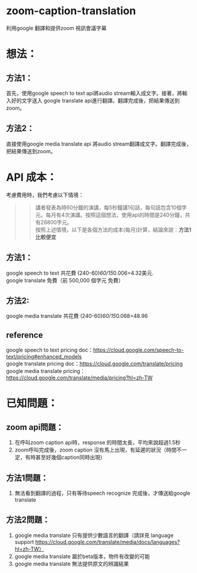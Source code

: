 # zoom-caption-translation
利用google 翻譯和提供zoom 視訊會議字幕
# 想法：    
## 方法1：   
首先，使用google speech to text api將audio stream輸入成文字。接著，將輸入好的文字送入 google translate api進行翻譯。翻譯完成後，把結果傳送到zoom。    
## 方法2：
直接使用google media translate api 將audio stream翻譯成文字。翻譯完成後，把結果傳送到zoom。    

# API 成本：
考慮費用時，我們考慮以下情境：    
>>講者發表為時60分鐘的演講，每5秒鐘講1句話，每句話包含10個字元。每月有4次演講。按照這個想法，使用api的時間是240分鐘，共有28800字元。    
>>按照上述情境，以下是各個方法的成本(每月)計算，結論來說：**方法1比較便宜**  
## 方法1：    
google speech to text 共花費 (240-60)*60/15*0.006=4.32美元.   
google translate 免費（前 500,000 個字元 免費） 
## 方法2:
google media translate 共花費 (240-60)*60/15*0.068=48.96   
## reference 
google speech to text pricing doc：https://cloud.google.com/speech-to-text/pricing#enhanced_models   
google translate pricing doc：https://cloud.google.com/translate/pricing   
google media translate pricing：https://cloud.google.com/translate/media/pricing?hl=zh-TW   
# 已知問題：
## zoom api問題：
1. 在呼叫zoom caption api時，response 的時間太長，平均來說超過1.5秒 
2. zoom呼叫完成後，zoom caption 沒有馬上出現，有延遲的狀況（時間不一定，有時甚至好幾個caption同時出現） 
## 方法1問題：
1. 無法看到翻譯的過程，只有等待speech recognize 完成後，才傳送給google translate  

## 方法2問題：
1. google media translate 只有提供少數語言的翻譯（請詳見 language support https://cloud.google.com/translate/media/docs/languages?hl=zh-TW）
2. google media translate 屬於beta版本，物件有改變的可能
3. google media translate 無法提供原文的辨識結果
